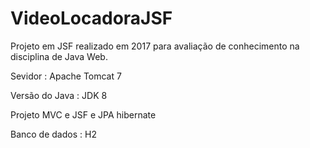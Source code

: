 # VideoLocadoraJSF
Projeto em JSF realizado em 2017 para avaliação de conhecimento na disciplina de Java Web. 

<p>Sevidor : Apache Tomcat 7</p>
</>Versão do Java : JDK 8</p>
</>Projeto MVC e JSF e JPA hibernate </p>
</>Banco de dados : H2 </p>
